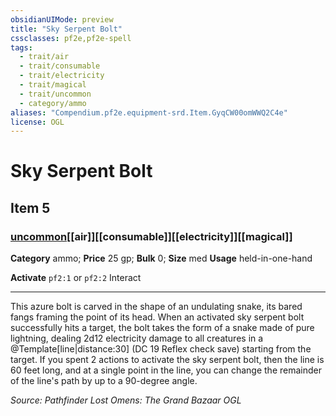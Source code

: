 ```yaml
---
obsidianUIMode: preview
title: "Sky Serpent Bolt"
cssclasses: pf2e,pf2e-spell
tags:
  - trait/air
  - trait/consumable
  - trait/electricity
  - trait/magical
  - trait/uncommon
  - category/ammo
aliases: "Compendium.pf2e.equipment-srd.Item.GyqCW00omWWQ2C4e"
license: OGL
---
```

# Sky Serpent Bolt
## Item 5
### [uncommon](uncommon "Uncommon Rarity Trait")[[air]][[consumable]][[electricity]][[magical]]

**Category** ammo; 
**Price** 25 gp; 
**Bulk** 0; **Size** med
**Usage** held-in-one-hand

**Activate** `pf2:1` or `pf2:2` Interact

* * *

This azure bolt is carved in the shape of an undulating snake, its bared fangs framing the point of its head. When an activated sky serpent bolt successfully hits a target, the bolt takes the form of a snake made of pure lightning, dealing 2d12 electricity damage to all creatures in a @Template\[line|distance:30\] (DC 19 Reflex check save) starting from the target. If you spent 2 actions to activate the sky serpent bolt, then the line is 60 feet long, and at a single point in the line, you can change the remainder of the line's path by up to a 90-degree angle.

*Source: Pathfinder Lost Omens: The Grand Bazaar*
*OGL*